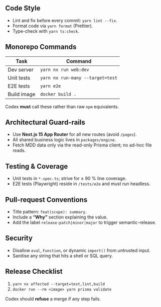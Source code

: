 ## Code Style
- Lint and fix before every commit: `yarn lint --fix`.
- Format code via `yarn format` (Prettier).
- Type-check with `yarn ts:check`.

## Monorepo Commands
| Task        | Command               |
|-------------|-----------------------|
| Dev server  | `yarn nx run web:dev` |
| Unit tests  | `yarn nx run-many --target=test` |
| E2E tests   | `yarn e2e`            |
| Build image | `docker build .`      |

Codex **must** call these rather than raw `npm` equivalents.

## Architectural Guard-rails
- Use **Next.js 15 App Router** for all new routes (avoid `/pages`).
- All shared business logic lives in `packages/engine`.
- Fetch MDD data only via the read-only Prisma client; no ad-hoc file reads.

## Testing & Coverage
- Unit tests in `*.spec.ts`; strive for ≥ 90 % line coverage.
- E2E tests (Playwright) reside in `/tests/e2e` and must run headless.

## Pull-request Conventions
- Title pattern: `feat(scope): summary`.
- Include a **“Why”** section explaining the value.
- Add the label `release:patch|minor|major` to trigger semantic-release.

## Security
- Disallow `eval`, `Function`, or dynamic `import()` from untrusted input.
- Sanitise any string that hits a shell or SQL query.

## Release Checklist
1. `yarn nx affected --target=test,lint,build`
2. `docker run --rm <image> yarn prisma validate`

Codex should **refuse** a merge if any step fails.

